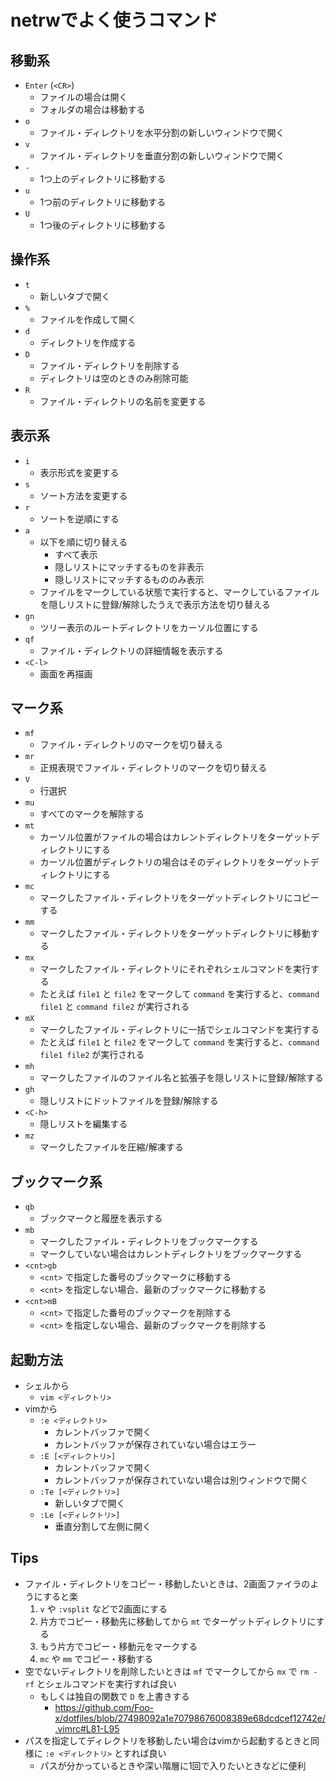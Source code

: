 # netrwでよく使うコマンド

## 移動系

- `Enter` (`<CR>`)
    - ファイルの場合は開く
    - フォルダの場合は移動する
- `o`
    - ファイル・ディレクトリを水平分割の新しいウィンドウで開く
- `v`
    - ファイル・ディレクトリを垂直分割の新しいウィンドウで開く
- `-`
    - 1つ上のディレクトリに移動する
- `u`
    - 1つ前のディレクトリに移動する
- `U`
    - 1つ後のディレクトリに移動する


## 操作系

- `t`
    - 新しいタブで開く
- `%`
    - ファイルを作成して開く
- `d`
    - ディレクトリを作成する
- `D`
    - ファイル・ディレクトリを削除する
    - ディレクトリは空のときのみ削除可能
- `R`
    - ファイル・ディレクトリの名前を変更する


## 表示系

- `i`
    - 表示形式を変更する
- `s`
    - ソート方法を変更する
- `r`
    - ソートを逆順にする
- `a`
    - 以下を順に切り替える
        - すべて表示
        - 隠しリストにマッチするものを非表示
        - 隠しリストにマッチするもののみ表示
    - ファイルをマークしている状態で実行すると、マークしているファイルを隠しリストに登録/解除したうえで表示方法を切り替える
- `gn`
    - ツリー表示のルートディレクトリをカーソル位置にする
- `qf`
    - ファイル・ディレクトリの詳細情報を表示する
- `<C-l>`
    - 画面を再描画


## マーク系

- `mf`
    - ファイル・ディレクトリのマークを切り替える
- `mr`
    - 正規表現でファイル・ディレクトリのマークを切り替える
- `V`
    - 行選択
- `mu`
    - すべてのマークを解除する
- `mt`
    - カーソル位置がファイルの場合はカレントディレクトリをターゲットディレクトリにする
    - カーソル位置がディレクトリの場合はそのディレクトリをターゲットディレクトリにする
- `mc`
    - マークしたファイル・ディレクトリをターゲットディレクトリにコピーする
- `mm`
    - マークしたファイル・ディレクトリをターゲットディレクトリに移動する
- `mx`
    - マークしたファイル・ディレクトリにそれぞれシェルコマンドを実行する
    - たとえば `file1` と `file2` をマークして `command` を実行すると、`command file1` と `command file2` が実行される
- `mX`
    - マークしたファイル・ディレクトリに一括でシェルコマンドを実行する
    - たとえば `file1` と `file2` をマークして `command` を実行すると、`command file1 file2` が実行される
- `mh`
    - マークしたファイルのファイル名と拡張子を隠しリストに登録/解除する
- `gh`
    - 隠しリストにドットファイルを登録/解除する
- `<C-h>`
    - 隠しリストを編集する
- `mz`
    - マークしたファイルを圧縮/解凍する


## ブックマーク系

- `qb`
    - ブックマークと履歴を表示する
- `mb`
    - マークしたファイル・ディレクトリをブックマークする
    - マークしていない場合はカレントディレクトリをブックマークする
- `<cnt>gb`
    - `<cnt>` で指定した番号のブックマークに移動する
    - `<cnt>` を指定しない場合、最新のブックマークに移動する
- `<cnt>mB`
    - `<cnt>` で指定した番号のブックマークを削除する
    - `<cnt>` を指定しない場合、最新のブックマークを削除する


## 起動方法

- シェルから
    - `vim <ディレクトリ>`
- vimから
    - `:e <ディレクトリ>`
        - カレントバッファで開く
        - カレントバッファが保存されていない場合はエラー
    - `:E [<ディレクトリ>]`
        - カレントバッファで開く
        - カレントバッファが保存されていない場合は別ウィンドウで開く
    - `:Te [<ディレクトリ>]`
        - 新しいタブで開く
    - `:Le [<ディレクトリ>]`
        - 垂直分割して左側に開く


## Tips

- ファイル・ディレクトリをコピー・移動したいときは、2画面ファイラのようにすると楽
    1. `v` や `:vsplit` などで2画面にする
    2. 片方でコピー・移動先に移動してから `mt` でターゲットディレクトリにする
    3. もう片方でコピー・移動元をマークする
    4. `mc` や `mm` でコピー・移動する
- 空でないディレクトリを削除したいときは `mf` でマークしてから `mx` で `rm -rf` とシェルコマンドを実行すれば良い
    - もしくは独自の関数で `D` を上書きする
        - https://github.com/Foo-x/dotfiles/blob/27498092a1e70798676008389e68dcdcef12742e/.vimrc#L81-L95
- パスを指定してディレクトリを移動したい場合はvimから起動するときと同様に `:e <ディレクトリ>` とすれば良い
    - パスが分かっているときや深い階層に1回で入りたいときなどに便利
